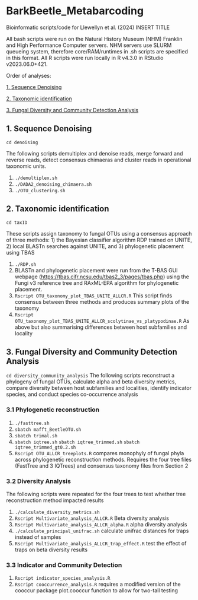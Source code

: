 # BarkBeetle_Metabarcoding
Bioinformatic scripts/code for Llewellyn et al. (2024) INSERT TITLE

All bash scripts were run on the Natural History Museum (NHM) Franklin and High Performance Computer servers. NHM servers use SLURM queueing system, therefore core/RAM/runtimes in .sh scripts are specified in this format. All R scripts were run locally in R v4.3.0 in RStudio v2023.06.0+421.

Order of analyses: 

[1. Sequence Denoising](https://github.com/theo-llewellyn/BarkBeetle_Metabarcoding#1-sequence-denoising)

[2. Taxonomic identification](https://github.com/theo-llewellyn/BarkBeetle_Metabarcoding#2-taxonomic-identification)

[3. Fungal Diversity and Community Detection Analysis](https://github.com/theo-llewellyn/BarkBeetle_Metabarcoding#3-fungal-diversity-and-community-detection-analysis)

## 1. Sequence Denoising
`cd denoising`

The following scripts demultiplex and denoise reads, merge forward and reverse reads, detect consensus chimaeras and cluster reads in operational taxonomic units.
1. `./demultiplex.sh`
2. `./DADA2_denoising_chimaera.sh`
5. `./OTU_clustering.sh`

## 2. Taxonomic identification
`cd taxID`

These scripts assign taxonomy to fungal OTUs using a consensus approach of three methods: 1) the Bayesian classifier algorithm RDP trained on UNITE, 2) local BLASTn searches against UNITE, and 3) phylogenetic placement using TBAS
1. `./RDP.sh`
2. BLASTn and phylogenetic placement were run from the T-BAS GUI webpage (https://tbas.cifr.ncsu.edu/tbas2_3/pages/tbas.php) using the Fungi v3 reference tree and RAxML-EPA algorithm for phylogenetic placement.
3. `Rscript OTU_taxonomy_plot_TBAS_UNITE_ALLCR.R` This script finds consensus between three methods and produces summary plots of the taxonomy
4. `Rscript OTU_taxonomy_plot_TBAS_UNITE_ALLCR_scolytinae_vs_platypodinae.R` As above but also summarising differences between host subfamilies and locality

## 3. Fungal Diversity and Community Detection Analysis
`cd diversity_community_analysis`
The following scripts reconstruct a phylogeny of fungal OTUs, calculate alpha and beta diversity metrics, compare diversity between host subfamilies and localities, identify indicator species, and conduct species co-occurrence analysis

### 3.1 Phylogenetic reconstruction
1. `./fasttree.sh`
2. `sbatch mafft_BeetleOTU.sh`
3. `sbatch trimal.sh`
4. `sbatch iqtree.sh` `sbatch iqtree_trimmed.sh` `sbatch iqtree_trimmed_gt0.2.sh`
5. `Rscript OTU_ALLCR_treeplots.R` compares monophyly of fungal phyla across phylogenetic reconstruction methods. Requires the four tree files (FastTree and 3 IQTrees) and consensus taxonomy files from Section 2

### 3.2 Diversity Analysis
The following scripts were repeated for the four trees to test whether tree reconstruction method impacted results
1. `./calculate_diversity_metrics.sh`
2. `Rscript Multivariate_analysis_ALLCR.R` Beta diversity analysis
3. `Rscript Multivariate_analysis_ALLCR_alpha.R` alpha diversity analysis
4. `./calculate_principal_unifrac.sh` calculate unifrac distances for traps instead of samples
5. `Rscript Multivariate_analysis_ALLCR_trap_effect.R` test the effect of traps on beta diversity results

### 3.3 Indicator and Community Detection
1. `Rscript indicator_species_analysis.R`
2. `Rscript cooccurrence_analysis.R` requires a modified version of the cooccur package plot.cooccur function to allow for two-tail testing
